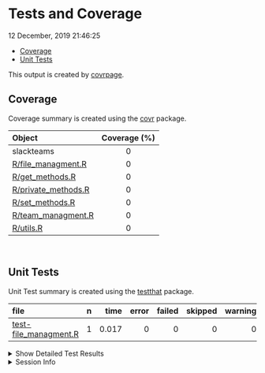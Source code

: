 Tests and Coverage
================
12 December, 2019 21:46:25

  - [Coverage](#coverage)
  - [Unit Tests](#unit-tests)

This output is created by
[covrpage](https://github.com/metrumresearchgroup/covrpage).

## Coverage

Coverage summary is created using the
[covr](https://github.com/r-lib/covr) package.

| Object                                         | Coverage (%) |
| :--------------------------------------------- | :----------: |
| slackteams                                     |      0       |
| [R/file\_managment.R](../R/file_managment.R)   |      0       |
| [R/get\_methods.R](../R/get_methods.R)         |      0       |
| [R/private\_methods.R](../R/private_methods.R) |      0       |
| [R/set\_methods.R](../R/set_methods.R)         |      0       |
| [R/team\_managment.R](../R/team_managment.R)   |      0       |
| [R/utils.R](../R/utils.R)                      |      0       |

<br>

## Unit Tests

Unit Test summary is created using the
[testthat](https://github.com/r-lib/testthat)
package.

| file                                                     | n |  time | error | failed | skipped | warning |
| :------------------------------------------------------- | -: | ----: | ----: | -----: | ------: | ------: |
| [test-file\_managment.R](testthat/test-file_managment.R) | 1 | 0.017 |     0 |      0 |       0 |       0 |

<details closed>

<summary> Show Detailed Test Results
</summary>

| file                                                        | context         | test                 | status | n |  time |
| :---------------------------------------------------------- | :-------------- | :------------------- | :----- | -: | ----: |
| [test-file\_managment.R](testthat/test-file_managment.R#L2) | file\_managment | multiplication works | PASS   | 1 | 0.017 |

</details>

<details>

<summary> Session Info </summary>

| Field    | Value                               |
| :------- | :---------------------------------- |
| Version  | R version 3.6.1 (2019-07-05)        |
| Platform | x86\_64-apple-darwin15.6.0 (64-bit) |
| Running  | macOS Mojave 10.14.5                |
| Language | en\_US                              |
| Timezone | America/New\_York                   |

| Package  | Version |
| :------- | :------ |
| testthat | 2.2.1   |
| covr     | 3.3.0   |
| covrpage | 0.0.70  |

</details>

<!--- Final Status : pass --->
